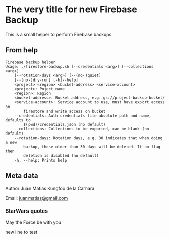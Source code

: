 # The very title for new Firebase Backup

This is a small helper to perform Firebase backups.

## From help

```
Firebase backup helper
Usage: ./firestore-backup.sh [--credentials <arg>] [--collections <arg>]
    [--rotation-days <arg>] [--(no-)quiet]
    [--(no-)dry-run] [-h|--help]
    <project> <region> <bucket-address> <service-account>
    <project>: Poject name
    <region>: Region
    <bucket-address>: Bucket address, e.g. gs://project-backup-bucket/
    <service-account>: Service account to use, must have export access on
        firestore and write access on bucket
    --credentials: Auth credentials file absolute path and name, defaults to
        $(pwd)/credentials.json (no default)
    --collections: Collections to be exported, can be blank (no default)
    --rotation-days: Rotation days, e.g. 30 indicates that when doing a new
        backup, those older than 30 days will be deleted. If no flag then
        deletion is disabled (no default)
    -h, --help: Prints help
```

## Meta data

Author:Juan Matias Kungfoo de la Camara

Email: juanmatias@gmail.com

### StarWars quotes

May the Force be with you

new line to test
